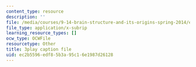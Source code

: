 ```yaml
---
content_type: resource
description: ''
file: /media/courses/9-14-brain-structure-and-its-origins-spring-2014/ec2b5596edf85b3a95c16e1987d26128_555129.vtt
file_type: application/x-subrip
learning_resource_types: []
ocw_type: OCWFile
resourcetype: Other
title: 3play caption file
uid: ec2b5596-edf8-5b3a-95c1-6e1987d26128
---
```

